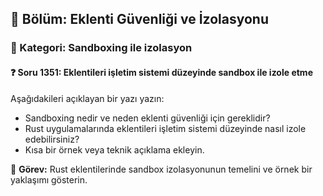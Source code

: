 ## 📘 Bölüm: Eklenti Güvenliği ve İzolasyonu  
### 🔹 Kategori: Sandboxing ile izolasyon  
#### ❓ Soru 1351: Eklentileri işletim sistemi düzeyinde sandbox ile izole etme

Aşağıdakileri açıklayan bir yazı yazın:

- Sandboxing nedir ve neden eklenti güvenliği için gereklidir?
- Rust uygulamalarında eklentileri işletim sistemi düzeyinde nasıl izole edebilirsiniz?
- Kısa bir örnek veya teknik açıklama ekleyin.

🔧 **Görev:** Rust eklentilerinde sandbox izolasyonunun temelini ve örnek bir yaklaşımı gösterin.
